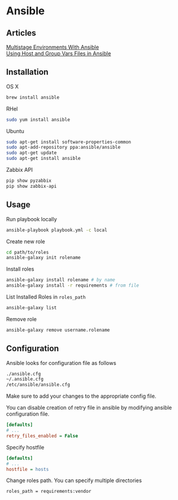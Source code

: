 # Ansible

## Articles

[Multistage Environments With Ansible](http://rosstuck.com/multistage-environments-with-ansible/)<br/>
[Using Host and Group Vars Files in Ansible](http://toja.io/using-host-and-group-vars-files-in-ansible/)


## Installation

OS X

```bash
brew install ansible
```

RHel

```bash
sudo yum install ansible
```

Ubuntu

```bash
sudo apt-get install software-properties-common
sudo apt-add-repository ppa:ansible/ansible
sudo apt-get update
sudo apt-get install ansible
```

Zabbix API

```bash
pip show pyzabbix
pip show zabbix-api
```

## Usage

Run playbook locally

```bash
ansible-playbook playbook.yml -c local
```

Create new role

```bash
cd path/to/roles
ansible-galaxy init rolename
```

Install roles

```bash
ansible-galaxy install rolename # by name
ansible-galaxy install -r requirements # from file
```

List Installed Roles in `roles_path`

```bash
ansible-galaxy list
```

Remove role

```bash
ansible-galaxy remove username.rolename
```

## Configuration

Ansible looks for configuration file as follows

```bash
./ansible.cfg
~/.ansible.cfg
/etc/ansible/ansible.cfg
```

Make sure to add your changes to the appropriate config file.

You can disable creation of retry file in ansible by modifying ansible configuration file.

```ini
[defaults]
# ...
retry_files_enabled = False
```

Specify hostfile

```ini
[defaults]
# ...
hostfile = hosts
```

Change roles path. You can specify multiple directories

```bash
roles_path = requirements:vendor
```
